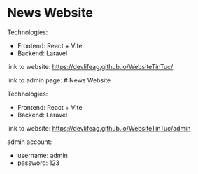 # News Website

Technologies:
- Frontend: React + Vite
- Backend: Laravel

link to website: https://devlifeag.github.io/WebsiteTinTuc/

link to admin page: # News Website

Technologies:
- Frontend: React + Vite
- Backend: Laravel

link to website: https://devlifeag.github.io/WebsiteTinTuc/admin

admin account:
- username: admin
- password: 123

